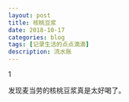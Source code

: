 ```yaml
---
layout: post
title: 核桃豆浆
date: 2018-10-17
categories: blog
tags: [记录生活的点点滴滴]
description: 流水账
---
```


1 

发现麦当劳的核桃豆浆真是太好喝了。


